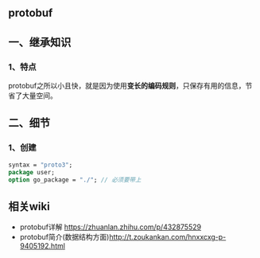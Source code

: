## protobuf

## 一、继承知识

### 1、特点

protobuf之所以小且快，就是因为使用**变长的编码规则**，只保存有用的信息，节省了大量空间。

## 二、细节

### 1、创建

```protobuf
syntax = "proto3";
package user;
option go_package = "./"; // 必须要带上
```







## 相关wiki

- protobuf详解 https://zhuanlan.zhihu.com/p/432875529 
- protobuf简介(数据结构方面)http://t.zoukankan.com/hnxxcxg-p-9405192.html